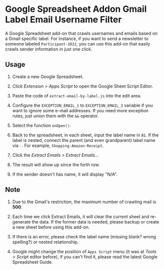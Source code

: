 # Google Spreadsheet Addon Gmail Label Email Username Filter


A Google Spreadsheet add-on that crawls usernames and emails based on a Gmail specific label. 
For instance, if you want to send a newsletter to someone labeled `Participant-2022`, you can use this add-on that easily crawls sender information in just one click.

## Usage

1. Create a new Google Spreadsheet.

2. Click *Extension > Apps Script* to open the Google Sheet Script Editor.

3. Paste the code of `extract-email-by-label.js` into the edit area.

4. Configure the `EXCEPTION_EMAIL_1` to `EXCEPTION_EMAIL_3` variable if you want to ignore some e-mail addresses. If you need more exception rules, just union them with the `&&` operator.

5. Select the function `onOpen()`.

6. Back to the spreadsheet, in each sheet, input the label name in `B1`. If the label is nested, connect the parent (and even grandparent) label name via `-`. For example, `Shopping-Amazon-Receipt`.

7. Click the *Extract Emails > Extract Emails...*

8. The result will show up since the forth row.

9. If the sender doesn't has name, it will display "N/A".


## Note

1. Due to the Gmail's restriction, the maximum number of crawling mail is **500**.

2. Each time we click Extract Emails, it will clear the current sheet and re-generate the data. If the former data is needed, please backup or create a new sheet before using this add-on.

3. If there is an error, please check the label name (missing blank? wrong spelling?) or nested relationship.

4. Google might change the position of `Apps Script` menu (it was at *Tools > Script* editor before), if you can't find it, please read the latest Google Spreadsheet Guide.